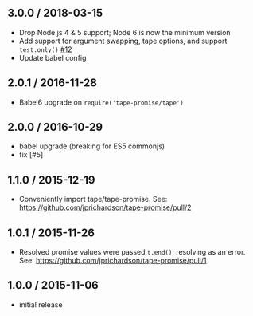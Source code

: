 3.0.0 / 2018-03-15
------------------
- Drop Node.js 4 & 5 support; Node 6 is now the minimum version
- Add support for argument swapping, tape options, and support `test.only()` [#12](https://github.com/jprichardson/tape-promise/pull/12)
- Update babel config

2.0.1 / 2016-11-28
------------------
- Babel6 upgrade on `require('tape-promise/tape')`

2.0.0 / 2016-10-29
------------------
- babel upgrade (breaking for ES5 commonjs)
- fix [#5]

1.1.0 / 2015-12-19
------------------
- Conveniently import tape/tape-promise. See: https://github.com/jprichardson/tape-promise/pull/2

1.0.1 / 2015-11-26
------------------
- Resolved promise values were passed `t.end()`, resolving as an error. See: https://github.com/jprichardson/tape-promise/pull/1

1.0.0 / 2015-11-06
------------------
- initial release
